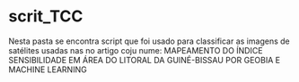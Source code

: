 # scrit_TCC
Nesta pasta se encontra script que foi usado para classificar as imagens de satélites usadas nas no artigo coju nume: MAPEAMENTO DO ÍNDICE SENSIBILIDADE EM ÁREA DO LITORAL DA GUINÉ-BISSAU POR GEOBIA E MACHINE LEARNING
